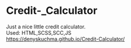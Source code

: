 # Credit-_Calculator  
Just a nice little credit calculator.    
Used: HTML,SCSS,SCC,JS  
https://denyskuchma.github.io/Credit-Calculator/
